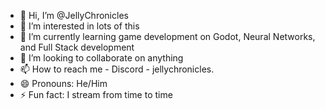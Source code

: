 - 👋 Hi, I’m @JellyChronicles
- 👀 I’m interested in lots of this
- 🌱 I’m currently learning game development on Godot, Neural Networks, and Full Stack development
- 💞️ I’m looking to collaborate on anything
- 📫 How to reach me - Discord - jellychronicles.
- 😄 Pronouns: He/Him
- ⚡ Fun fact: I stream from time to time

<!---
JellyChronicles/JellyChronicles is a ✨ special ✨ repository because its `README.md` (this file) appears on your GitHub profile.
You can click the Preview link to take a look at your changes.
--->
